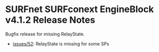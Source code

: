 # SURFnet SURFconext EngineBlock v4.1.2 Release Notes #

Bugfix release for missing RelayState.

* [issues/52](https://github.com/OpenConext/OpenConext-engineblock/issues/52): RelayState is missing for some SPs